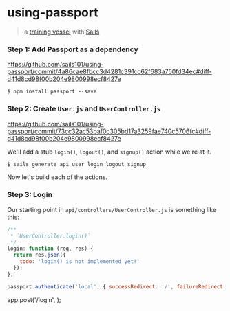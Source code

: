 # using-passport

> a [training vessel](https://github.com/sails101) with [Sails](http://sailsjs.org)


### Step 1: Add Passport as a dependency

https://github.com/sails101/using-passport/commit/4a86cae8fbcc3d4281c391cc62f683a750fd34ec#diff-d41d8cd98f00b204e9800998ecf8427e
```shell
$ npm install passport --save
```


### Step 2: Create `User.js` and `UserController.js`

https://github.com/sails101/using-passport/commit/73cc32ac53baf0c305bd17a3259fae740c5706fc#diff-d41d8cd98f00b204e9800998ecf8427e

We'll add a stub `login()`, `logout()`, and `signup()` action while we're at it.

```shell
$ sails generate api user login logout signup
```

Now let's build each of the actions.


### Step 3: Login

Our starting point in `api/controllers/UserController.js` is something like this:

```js
/**
 * `UserController.login()`
 */
login: function (req, res) {
  return res.json({
    todo: 'login() is not implemented yet!'
  });
},
```

```js
passport.authenticate('local', { successRedirect: '/', failureRedirect: '/login' });
```


app.post('/login', );
